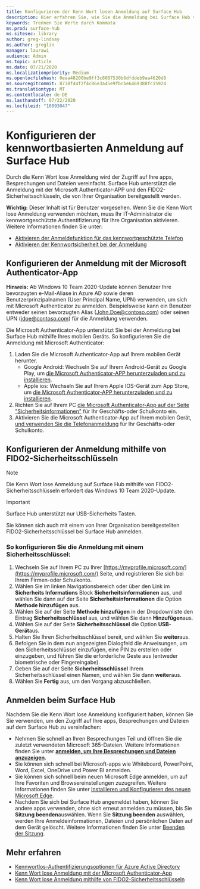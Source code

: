 ```yaml
---
title: Konfigurieren der Kenn Wort losen Anmeldung auf Surface Hub
description: Hier erfahren Sie, wie Sie die Anmeldung bei Surface Hub vereinfachen.
keywords: Trennen Sie Werte durch Kommata
ms.prod: surface-hub
ms.sitesec: library
author: greg-lindsay
ms.author: greglin
manager: laurawi
audience: Admin
ms.topic: article
ms.date: 07/21/2020
ms.localizationpriority: Medium
ms.openlocfilehash: 0eaa48200be9ff3c8087530b6dfddeb9aa4620d8
ms.sourcegitcommit: 8738f44f2f4c86e3a45e9fbcbe6469388fc15924
ms.translationtype: MT
ms.contentlocale: de-DE
ms.lasthandoff: 07/22/2020
ms.locfileid: "10893047"
---
```

# Konfigurieren der kennwortbasierten Anmeldung auf Surface Hub

 
Durch die Kenn Wort lose Anmeldung wird der Zugriff auf Ihre apps, Besprechungen und Dateien vereinfacht. Surface Hub unterstützt die Anmeldung mit der Microsoft Authenticator-APP und den FIDO2-Sicherheitsschlüsseln, die von Ihrer Organisation bereitgestellt werden.

**Wichtig:** Dieser Inhalt ist für Benutzer vorgesehen. Wenn Sie die Kenn Wort lose Anmeldung verwenden möchten, muss Ihr IT-Administrator die kennwortgeschützte Authentifizierung für Ihre Organisation aktivieren. Weitere Informationen finden Sie unter:

- [Aktivieren der Anmeldefunktion für das kennwortgeschützte Telefon](https://docs.microsoft.com/azure/active-directory/authentication/howto-authentication-passwordless-phone)
- [Aktivieren der Kennwortsicherheit bei der Anmeldung](https://docs.microsoft.com/azure/active-directory/authentication/howto-authentication-passwordless-security-key)


## Konfigurieren der Anmeldung mit der Microsoft Authenticator-App

**Hinweis:** Ab Windows 10 Team 2020-Update können Benutzer Ihre bevorzugten e-Mail-Aliase in Azure AD sowie deren Benutzerprinzipalnamen (User Principal Name, UPN) verwenden, um sich mit Microsoft Authenticator zu anmelden. Beispielsweise kann ein Benutzer entweder seinen bevorzugten Alias (John.Doe@contoso.com) oder seinen UPN (jdoe@contoso.com) für die Anmeldung verwenden.
 
Die Microsoft Authenticator-App unterstützt Sie bei der Anmeldung bei Surface Hub mithilfe Ihres mobilen Geräts. So konfigurieren Sie die Anmeldung mit Microsoft Authenticator:


1. Laden Sie die Microsoft Authenticator-App auf Ihrem mobilen Gerät herunter.
    - Google Android: Wechseln Sie auf Ihrem Android-Gerät zu Google Play, um [die Microsoft Authenticator-APP herunterzuladen und zu installieren](https://app.adjust.com/e3rxkc_7lfdtm?fallback=https%3A%2F%2Fplay.google.com%2Fstore%2Fapps%2Fdetails%3Fid%3Dcom.azure.authenticator).
    - Apple ios: Wechseln Sie auf Ihrem Apple IOS-Gerät zum App Store, um [die Microsoft Authenticator-APP herunterzuladen und zu installieren](https://app.adjust.com/e3rxkc_7lfdtm?fallback=https%3A%2F%2Fitunes.apple.com%2Fus%2Fapp%2Fmicrosoft-authenticator%2Fid983156458).
2. Richten Sie auf Ihrem PC [die Microsoft Authenticator-App auf der Seite "Sicherheitsinformationen"](https://docs.microsoft.com/azure/active-directory/user-help/security-info-setup-auth-app#set-up-the-microsoft-authenticator-app-from-the-security-info-page) für Ihr Geschäfts-oder Schulkonto ein.
3. Aktivieren Sie die Microsoft Authenticator-App auf Ihrem mobilen Gerät, [und verwenden Sie die Telefonanmeldung](https://docs.microsoft.com/azure/active-directory/user-help/user-help-auth-app-sign-in#turn-on-and-use-phone-sign-in-for-your-work-or-school-account) für Ihr Geschäfts-oder Schulkonto.

 
## Konfigurieren der Anmeldung mithilfe von FIDO2-Sicherheitsschlüsseln

> [!NOTE]
>  Die Kenn Wort lose Anmeldung auf Surface Hub mithilfe von FIDO2-Sicherheitsschlüsseln erfordert das Windows 10 Team 2020-Update.

> [!IMPORTANT]
> Surface Hub unterstützt nur USB-Sicherheits Tasten.
 
Sie können sich auch mit einem von Ihrer Organisation bereitgestellten FIDO2-Sicherheitsschlüssel bei Surface Hub anmelden. 

### So konfigurieren Sie die Anmeldung mit einem Sicherheitsschlüssel:


1. Wechseln Sie auf Ihrem PC zu Ihrer [https://myprofile.microsoft.com/](https://myprofile.microsoft.com/) Seite, und registrieren Sie sich bei Ihrem Firmen-oder Schulkonto.
2. Wählen Sie im linken Navigationsbereich oder über den Link im **Sicherheits Informations** Block **Sicherheitsinformationen** aus, und wählen Sie dann auf der Seite **Sicherheitsinformationen** die Option **Methode hinzufügen** aus.
3. Wählen Sie auf der Seite **Methode hinzufügen** in der Dropdownliste den Eintrag **Sicherheitsschlüssel** aus, und wählen Sie dann **Hinzufügen**aus.
4. Wählen Sie auf der Seite **Sicherheitsschlüssel** die Option **USB-Gerät**aus.
5. Halten Sie Ihren Sicherheitsschlüssel bereit, und wählen Sie **weiter**aus.
6. Befolgen Sie in dem nun angezeigten Dialogfeld die Anweisungen, um den Sicherheitsschlüssel einzufügen, eine PIN zu erstellen oder einzugeben, und führen Sie die erforderliche Geste aus (entweder biometrische oder Fingereingabe).
7. Geben Sie auf der Seite **Sicherheitsschlüssel** Ihrem Sicherheitsschlüssel einen Namen, und wählen Sie dann **weiter**aus.
8. Wählen Sie **Fertig** aus, um den Vorgang abzuschließen.

## Anmelden beim Surface Hub

Nachdem Sie die Kenn Wort lose Anmeldung konfiguriert haben, können Sie Sie verwenden, um den Zugriff auf Ihre apps, Besprechungen und Dateien auf dem Surface Hub zu vereinfachen:

- Nehmen Sie schnell an Ihren Besprechungen Teil und öffnen Sie die zuletzt verwendeten Microsoft 365-Dateien. Weitere Informationen finden Sie unter [**anmelden, um Ihre Besprechungen und Dateien anzuzeigen**](https://support.microsoft.com/help/4506480/sign-in-to-see-your-meetings-and-files-on-surface-hub).
- Sie können sich schnell bei Microsoft-apps wie Whiteboard, PowerPoint, Word, Excel, OneDrive und Power BI anmelden.
- Sie können sich schnell beim neuen Microsoft Edge anmelden, um auf Ihre Favoriten und Browsereinstellungen zuzugreifen. Weitere Informationen finden Sie unter [Installieren und Konfigurieren des neuen Microsoft Edge](surface-hub-install-chromium-edge.md).
- Nachdem Sie sich bei Surface Hub angemeldet haben, können Sie andere apps verwenden, ohne sich erneut anmelden zu müssen, bis Sie **Sitzung beenden**auswählen. Wenn Sie **Sitzung beenden** auswählen, werden Ihre Anmeldeinformationen, Dateien und persönlichen Daten auf dem Gerät gelöscht. Weitere Informationen finden Sie unter [Beenden der Sitzung](finishing-your-surface-hub-meeting.md).


## Mehr erfahren

- [Kennwortlos-Authentifizierungsoptionen für Azure Active Directory](https://docs.microsoft.com/azure/active-directory/authentication/concept-authentication-passwordless)
- [Kenn Wort lose Anmeldung mit der Microsoft Authenticator-App](https://docs.microsoft.com/azure/active-directory/authentication/howto-authentication-passwordless-phone)
- [Kenn Wort lose Anmeldung mithilfe von FIDO2-Sicherheitsschlüsseln](https://docs.microsoft.com/azure/active-directory/authentication/howto-authentication-passwordless-security-key#user-registration-and-management-of-fido2-security-keys)

